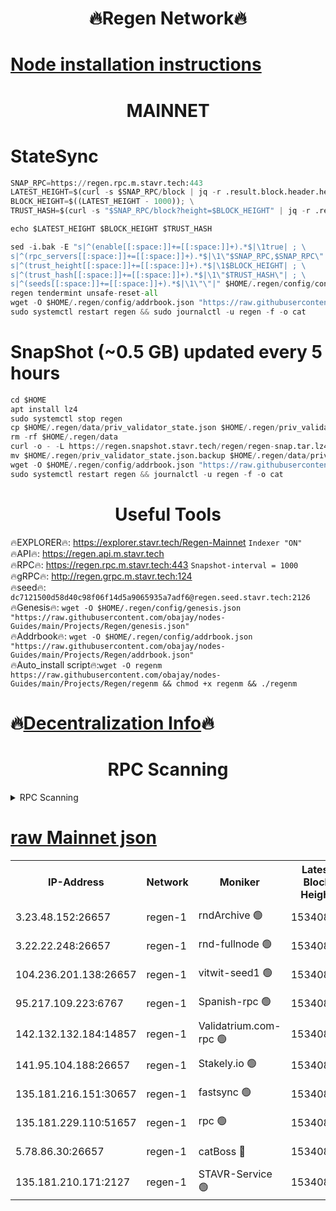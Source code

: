 <h1 align="center"> 🔥Regen Network🔥</h1>

[Node installation instructions](https://github.com/obajay/nodes-Guides/tree/main/Projects/Regen)
=
<h1 align="center"> MAINNET</h1>

# StateSync
```python
SNAP_RPC=https://regen.rpc.m.stavr.tech:443
LATEST_HEIGHT=$(curl -s $SNAP_RPC/block | jq -r .result.block.header.height); \
BLOCK_HEIGHT=$((LATEST_HEIGHT - 1000)); \
TRUST_HASH=$(curl -s "$SNAP_RPC/block?height=$BLOCK_HEIGHT" | jq -r .result.block_id.hash)

echo $LATEST_HEIGHT $BLOCK_HEIGHT $TRUST_HASH

sed -i.bak -E "s|^(enable[[:space:]]+=[[:space:]]+).*$|\1true| ; \
s|^(rpc_servers[[:space:]]+=[[:space:]]+).*$|\1\"$SNAP_RPC,$SNAP_RPC\"| ; \
s|^(trust_height[[:space:]]+=[[:space:]]+).*$|\1$BLOCK_HEIGHT| ; \
s|^(trust_hash[[:space:]]+=[[:space:]]+).*$|\1\"$TRUST_HASH\"| ; \
s|^(seeds[[:space:]]+=[[:space:]]+).*$|\1\"\"|" $HOME/.regen/config/config.toml
regen tendermint unsafe-reset-all
wget -O $HOME/.regen/config/addrbook.json "https://raw.githubusercontent.com/obajay/nodes-Guides/main/Projects/Regen/addrbook.json"
sudo systemctl restart regen && sudo journalctl -u regen -f -o cat
```
# SnapShot (~0.5 GB) updated every 5 hours
```python
cd $HOME
apt install lz4
sudo systemctl stop regen
cp $HOME/.regen/data/priv_validator_state.json $HOME/.regen/priv_validator_state.json.backup
rm -rf $HOME/.regen/data
curl -o - -L https://regen.snapshot.stavr.tech/regen/regen-snap.tar.lz4 | lz4 -c -d - | tar -x -C $HOME/.regen --strip-components 2
mv $HOME/.regen/priv_validator_state.json.backup $HOME/.regen/data/priv_validator_state.json
wget -O $HOME/.regen/config/addrbook.json "https://raw.githubusercontent.com/obajay/nodes-Guides/main/Projects/Regen/addrbook.json"
sudo systemctl restart regen && journalctl -u regen -f -o cat
```

 <h1 align="center"> Useful Tools</h1>

🔥EXPLORER🔥:     https://explorer.stavr.tech/Regen-Mainnet        `Indexer "ON"` \
🔥API🔥:          https://regen.api.m.stavr.tech \
🔥RPC🔥:          https://regen.rpc.m.stavr.tech:443              `Snapshot-interval = 1000` \
🔥gRPC🔥:         http://regen.grpc.m.stavr.tech:124 \
🔥seed🔥:      `dc7121500d58d40c98f06f14d5a9065935a7adf6@regen.seed.stavr.tech:2126` \
🔥Genesis🔥:   `wget -O $HOME/.regen/config/genesis.json "https://raw.githubusercontent.com/obajay/nodes-Guides/main/Projects/Regen/genesis.json"` \
🔥Addrbook🔥:  `wget -O $HOME/.regen/config/addrbook.json "https://raw.githubusercontent.com/obajay/nodes-Guides/main/Projects/Regen/addrbook.json"` \
🔥Auto_install script🔥:`wget -O regenm https://raw.githubusercontent.com/obajay/nodes-Guides/main/Projects/Regen/regenm && chmod +x regenm && ./regenm`

🔥[Decentralization Info](https://github.com/obajay/StateSync-snapshots/tree/main/Projects/Regen/Decentralization)🔥
=
<h1 align="center"> RPC Scanning</h1>

<details>
<summary>RPC Scanning</summary>

<h2 align="center"> We scan nodes in real time every 4 hours. And we provide the final result of RPC endpoints.
We cannot influence the operation of these nodes in any way. </h2>


```python
If Voting Power is higher than 0 --> then the Node is a validator of the network and may be subject to attack and be a potential threat to the chain.
```
```python
We marked such validators with a red symbol
```

</details>

[raw Mainnet json](https://rpc-check.regenm.stavr.tech/regenm/rpc-regenm-result.json)
=


<table><tr><th>IP-Address</th><th>Network</th><th>Moniker</th><th>Latest Block Height</th><th>Earliest Block Height</th><th>Catching Up</th><th>Tx Index</th><th>Voting Power</th><th>Scan Time</th></tr><tr><td>3.23.48.152:26657</td><td>regen-1</td><td>rndArchive 🟢</td><td>15340858</td><td>1</td><td>False</td><td>on</td><td>0</td><td>2024-03-29T15:53:55.734922424UTC</td></tr><tr><td>3.22.22.248:26657</td><td>regen-1</td><td>rnd-fullnode 🟢</td><td>15340856</td><td>4134001</td><td>False</td><td>on</td><td>0</td><td>2024-03-29T15:53:42.833073105UTC</td></tr><tr><td>104.236.201.138:26657</td><td>regen-1</td><td>vitwit-seed1 🟢</td><td>15340842</td><td>8943001</td><td>False</td><td>on</td><td>0</td><td>2024-03-29T15:52:21.945406984UTC</td></tr><tr><td>95.217.109.223:6767</td><td>regen-1</td><td>Spanish-rpc 🟢</td><td>15340873</td><td>10068001</td><td>False</td><td>on</td><td>0</td><td>2024-03-29T15:55:26.340954380UTC</td></tr><tr><td>142.132.132.184:14857</td><td>regen-1</td><td>Validatrium.com-rpc 🟢</td><td>15340874</td><td>11175001</td><td>False</td><td>on</td><td>0</td><td>2024-03-29T15:55:30.694303444UTC</td></tr><tr><td>141.95.104.188:26657</td><td>regen-1</td><td>Stakely.io 🟢</td><td>15340852</td><td>13442501</td><td>False</td><td>on</td><td>0</td><td>2024-03-29T15:53:21.411856363UTC</td></tr><tr><td>135.181.216.151:30657</td><td>regen-1</td><td>fastsync 🟢</td><td>15340863</td><td>14457001</td><td>False</td><td>off</td><td>0</td><td>2024-03-29T15:54:26.669268515UTC</td></tr><tr><td>135.181.229.110:51657</td><td>regen-1</td><td>rpc 🟢</td><td>15340850</td><td>14844001</td><td>False</td><td>on</td><td>0</td><td>2024-03-29T15:53:06.784231722UTC</td></tr><tr><td>5.78.86.30:26657</td><td>regen-1</td><td>catBoss 🔴</td><td>15340885</td><td>15237401</td><td>False</td><td>on</td><td>10360202428</td><td>2024-03-29T15:56:34.847086775UTC</td></tr><tr><td>135.181.210.171:2127</td><td>regen-1</td><td>STAVR-Service 🟢</td><td>15340888</td><td>15340001</td><td>False</td><td>on</td><td>0</td><td>2024-03-29T15:56:54.234572832UTC</td></tr></table>